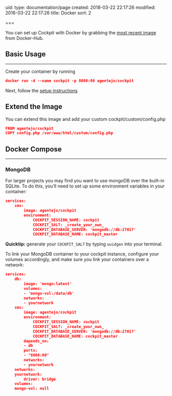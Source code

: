 uid:
type: documentation/page
created: 2018-03-22 22:17:26
modified: 2016-03-22 22:17:26
title: Docker
sort: 2

===

You can set up Cockpit with Docker by grabbing the [most recent image](https://hub.docker.com/r/agentejo/cockpit/) from Docker-Hub.

## Basic Usage

---

Create your container by running

```json
docker run -d --name cockpit -p 8080:80 agentejo/cockpit
```

Next, follow the [setup instructions](https://getcockpit.com/documentation/getting-started/installation)

## Extend the Image

You can extend this image and add your custom cockpit/custom/config.php

```json
FROM agentejo/cockpit
COPY config.php /var/www/html/custom/config.php
```

## Docker Compose

---

### MongoDB

For larger projects you may find you want to use mongoDB over the built-in SQLite.
To do this, you’ll need to set up some environment variables in your container:

```json
services:
    cms:
        image: agentejo/cockpit
        environment:
            COCKPIT_SESSION_NAME: cockpit
            COCKPIT_SALT: _create_your_own_
            COCKPIT_DATABASE_SERVER: 'mongodb://db:27017'
            COCKPIT_DATABASE_NAME: cockpit_master
```

**Quicktip:** generate your `COCKPIT_SALT` by typing `uuidgen` into your terminal.

To link your MongoDB container to your cockpit instance, configure your volumes accordingly, and make sure you link your containers over a network:

```json
services:
    db:
        image: 'mongo:latest'
        volumes:
        - 'mongo-vol:/data/db'
        networks:
        - yournetwork
    cms:
        image: agentejo/cockpit
        environment:
            COCKPIT_SESSION_NAME: cockpit
            COCKPIT_SALT: _create_your_own_
            COCKPIT_DATABASE_SERVER: 'mongodb://db:27017'
            COCKPIT_DATABASE_NAME: cockpit_master
        depends_on:
        - db
        ports:
        - "8080:80"
        networks:
        - yournetwork
    networks:
    yournetwork:
        driver: bridge
    volumes:
    mongo-vol: null
```
